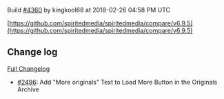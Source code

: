 Build [#4360](https://circleci.com/gh/spiritedmedia/spiritedmedia/4360) by kingkool68 at 2018-02-26 04:58 PM UTC

[https://github.com/spiritedmedia/spiritedmedia/compare/v6.9.5](https://github.com/spiritedmedia/spiritedmedia/compare/v6.9.5)
## Change log
[Full Changelog](https://github.com/spiritedmedia/spiritedmedia/compare/v6.9.4...v6.9.5)

 - [#2496](https://github.com/spiritedmedia/spiritedmedia/pull/2496): Add "More originals" Text to Load More Button in the Originals Archive
